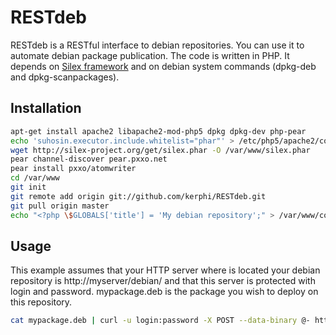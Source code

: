 RESTdeb
=======

RESTdeb is a RESTful interface to debian repositories. You can use it to automate debian package publication. 
The code is written in PHP. It depends on [Silex framework](http://silex-project.org/) and on debian system commands (dpkg-deb and dpkg-scanpackages).

Installation
------------

```bash
apt-get install apache2 libapache2-mod-php5 dpkg dpkg-dev php-pear
echo 'suhosin.executor.include.whitelist="phar"' > /etc/php5/apache2/conf.d/restdeb.ini
wget http://silex-project.org/get/silex.phar -O /var/www/silex.phar
pear channel-discover pear.pxxo.net
pear install pxxo/atomwriter
cd /var/www
git init
git remote add origin git://github.com/kerphi/RESTdeb.git
git pull origin master
echo "<?php \$GLOBALS['title'] = 'My debian repository';" > /var/www/config.php
```

Usage
-----

This example assumes that your HTTP server where is located your debian repository is http://myserver/debian/ and that this server is protected with login and password. mypackage.deb is the package you wish to deploy on this repository.

```bash
cat mypackage.deb | curl -u login:password -X POST --data-binary @- http://myserver/debian/
```
